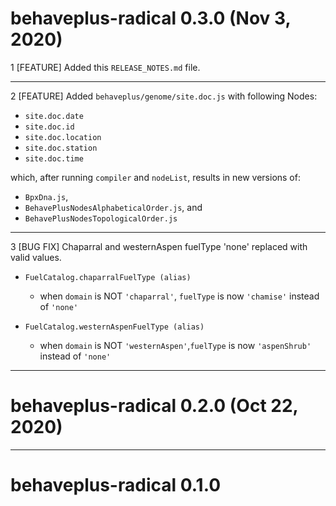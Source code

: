 # behaveplus-radical 0.3.0 (Nov 3, 2020)

1 [FEATURE] Added this `RELEASE_NOTES.md` file.

---

2 [FEATURE] Added `behaveplus/genome/site.doc.js` with following Nodes:
  - `site.doc.date`
  - `site.doc.id`
  - `site.doc.location`
  - `site.doc.station`
  - `site.doc.time`

  which, after running `compiler` and `nodeList`, results in new versions of:
  - `BpxDna.js`,
  - `BehavePlusNodesAlphabeticalOrder.js`, and
  - `BehavePlusNodesTopologicalOrder.js`

---

3 [BUG FIX] Chaparral and westernAspen fuelType 'none' replaced with valid values.

  - `FuelCatalog.chaparralFuelType (alias)`
    - when `domain` is NOT `'chaparral'`, `fuelType` is now `'chamise'` instead of `'none'`

  - `FuelCatalog.westernAspenFuelType (alias)`
    - when `domain` is NOT `'westernAspen'`,`fuelType` is now `'aspenShrub'` instead of `'none'`

---

# behaveplus-radical 0.2.0 (Oct 22, 2020)

---

# behaveplus-radical 0.1.0